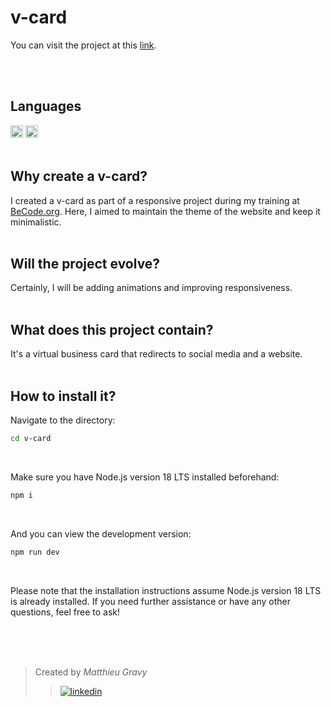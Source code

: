 # v-card

You can visit the project at this [link](https://matthieugravy.github.io/v-card/).

<br/>
<br/>

## Languages
<img height="20px" src="https://img.shields.io/badge/Sass-CC6699?style=for-the-badge&logo=sass&logoColor=white" alt="sass" title="sass"/> <img height="20px" src="https://img.shields.io/badge/HTML5-E34F26?style=for-the-badge&logo=html5&logoColor=white" alt="html" title="html"/>
<br/>
<br/>

## Why create a v-card? 
I created a v-card as part of a responsive project during my training at [BeCode.org](https://becode.org/). Here, I aimed to maintain the theme of the website and keep it minimalistic.
<br/>
<br/>

## Will the project evolve?
Certainly, I will be adding animations and improving responsiveness.
<br/>
<br/>

## What does this project contain? 
It's a virtual business card that redirects to social media and a website.
<br/>
<br/>

## How to install it? 
Navigate to the directory:
```sh
cd v-card
```

<br/>

Make sure you have Node.js version 18 LTS installed beforehand:
```sh
npm i
```
<br/>

And you can view the development version:
```sh
npm run dev
```
<br/>

Please note that the installation instructions assume Node.js version 18 LTS is already installed. If you need further assistance or have any other questions, feel free to ask!
<br/>
<br/>


<br/>
<br/>

> Created by _Matthieu Gravy_
> > <a href="https://www.linkedin.com/in/matthieugravy/"><img src="https://img.shields.io/badge/LinkedIn-0077B5?style=for-the-badge&logo=linkedin&logoColor=white" alt="linkedin" title="linkedin"/></a>

